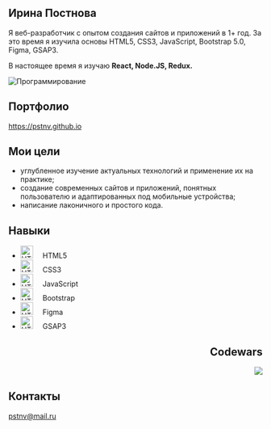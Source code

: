 <section>
  <h1> Ирина Постнова </h1>
  <p>Я веб-разработчик с опытом создания сайтов и приложений в 1+ год. За это время я изучила основы HTML5, CSS3, JavaScript, Bootstrap 5.0, Figma, GSAP3.</p>
  <p>В настоящее время я изучаю <strong> React, Node.JS, Redux. </strong></p>
  <img src="https://modnica.club/uploads/posts/2021-11/thumbs/1635977296_104-modnica-club-p-graficheskii-minimalizm-113.jpg" alt="Программирование">
</section>

<section>
  <div>
    <h2> Портфолио </h2>
    <a href="https://pstnv.github.io"> https://pstnv.github.io </a>
  </div>
  <div>
    <h2> Мои цели </h2>
    <ul>
      <li> углубленное изучение актуальных технологий и применение их на практике; </li>
      <li> создание современных сайтов и приложений, понятных пользователю и адаптированных под мобильные устройства;</li>
      <li> написание лаконичного и простого кода.</li>
    </ul>
  </div>
  <div>
    <h2> Навыки </h2>
    <ul>
      <li><img src="https://pstnv.github.io/icons/techs/icon_html.png" style="margin-right:15px;height:25px;" alt="HTML5"> HTML5 </li>
      <li><img src="https://pstnv.github.io/icons/techs/icon_css.png" style="margin-right:15px;height:25px;" alt="HTML5"> CSS3 </li>
      <li><img src="https://pstnv.github.io/icons/techs/icon_javascript.png" style="margin-right:15px;height:25px;" alt="HTML5"> JavaScript </li>
      <li><img src="https://pstnv.github.io/icons/techs/icon_bootstrap.png" style="margin-right:15px;height:25px;" alt="HTML5"> Bootstrap </li>
      <li><img src="https://pstnv.github.io/icons/techs/icon_figma.png" style="margin-right:15px;height:25px;" alt="HTML5"> Figma </li>
      <li><img src="https://pstnv.github.io/icons/techs/icon_gsap.png" style="margin-right:15px;height:25px;" alt="HTML5"> GSAP3 </li>
    </ul>
  </div>
  <div>
    <h2 align="right"> Codewars </h2>
    <a href="https://www.codewars.com/users/pstnv"> <img  align="right" src="https://www.codewars.com/users/pstnv/badges/large"></a>
  </div>
  <br>
  <div>
    <h2> Контакты </h2>
    <a href="mailto:pstnv@mail.ru"> pstnv@mail.ru </a>
  </div>
</section>

